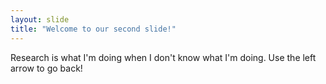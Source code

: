 ```yaml
---
layout: slide
title: "Welcome to our second slide!"
---
```

Research is what I'm doing when I don't know what I'm doing.
Use the left arrow to go back!
